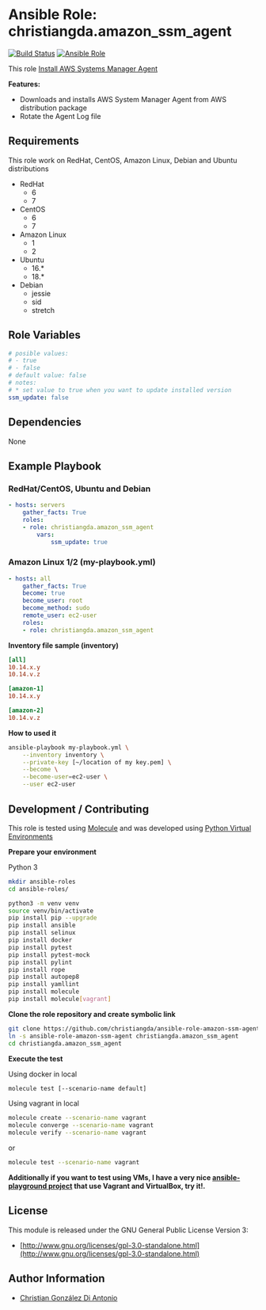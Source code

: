# Ansible Role: christiangda.amazon_ssm_agent

[![Build Status](https://travis-ci.org/christiangda/ansible-role-amazon-ssm-agent.svg?branch=master)](https://travis-ci.org/christiangda/ansible-role-amazon-ssm-agent)
[![Ansible Role](https://img.shields.io/ansible/role/39604.svg)](https://galaxy.ansible.com/christiangda/amazon_cloudwatch_agent)

This role [Install AWS Systems Manager Agent](https://docs.aws.amazon.com/systems-manager/latest/userguide/what-is-systems-manager.html)

**Features:**
* Downloads and installs AWS System Manager Agent from AWS distribution package
* Rotate the Agent Log file

## Requirements

This role work on RedHat, CentOS, Amazon Linux, Debian and Ubuntu distributions

* RedHat
  * 6
  * 7
* CentOS
  * 6
  * 7
* Amazon Linux
  * 1
  * 2
* Ubuntu
  * 16.*
  * 18.*
* Debian
  * jessie
  * sid
  * stretch

## Role Variables

```yaml
# posible values:
# - true
# - false
# default value: false
# notes:
# * set value to true when you want to update installed version
ssm_update: false
```

## Dependencies

None

## Example Playbook

### RedHat/CentOS, Ubuntu and Debian

```yaml
- hosts: servers
    gather_facts: True
    roles:
    - role: christiangda.amazon_ssm_agent
        vars:
            ssm_update: true
```

###  Amazon Linux 1/2 (my-playbook.yml)

```yaml
- hosts: all
    gather_facts: True
    become: true
    become_user: root
    become_method: sudo
    remote_user: ec2-user
    roles:
    - role: christiangda.amazon_ssm_agent
```

**Inventory file sample (inventory)**

```ini
[all]
10.14.x.y
10.14.v.z

[amazon-1]
10.14.x.y

[amazon-2]
10.14.v.z
```

**How to used it**

```bash
ansible-playbook my-playbook.yml \
    --inventory inventory \
    --private-key [~/location of my key.pem] \
    --become \
    --become-user=ec2-user \
    --user ec2-user
```

## Development / Contributing

This role is tested using [Molecule](https://molecule.readthedocs.io/en/latest/) and was developed using
[Python Virtual Environments](https://docs.python.org/3/tutorial/venv.html)

**Prepare your environment**

Python 3

```bash
mkdir ansible-roles
cd ansible-roles/

python3 -m venv venv
source venv/bin/activate
pip install pip --upgrade
pip install ansible
pip install selinux
pip install docker
pip install pytest
pip install pytest-mock
pip install pylint
pip install rope
pip install autopep8
pip install yamllint
pip install molecule
pip install molecule[vagrant]
```

**Clone the role repository and create symbolic link**

```bash
git clone https://github.com/christiangda/ansible-role-amazon-ssm-agent.git
ln -s ansible-role-amazon-ssm-agent christiangda.amazon_ssm_agent
cd christiangda.amazon_ssm_agent
```

**Execute the test**

Using docker in local

```bash
molecule test [--scenario-name default]
```

Using vagrant in local

```bash
molecule create --scenario-name vagrant
molecule converge --scenario-name vagrant
molecule verify --scenario-name vagrant
```

or

```bash
molecule test --scenario-name vagrant
```

**Additionally if you want to test using VMs, I have a very nice [ansible-playground project](https://github.com/christiangda/ansible-playground) that use Vagrant and VirtualBox, try it!.**

## License

This module is released under the GNU General Public License Version 3:

* [http://www.gnu.org/licenses/gpl-3.0-standalone.html](http://www.gnu.org/licenses/gpl-3.0-standalone.html)

## Author Information

* [Christian González Di Antonio](https://github.com/christiangda)
